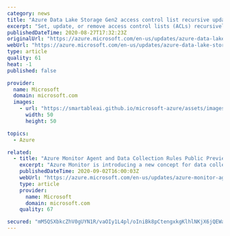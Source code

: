 ```yaml
---
category: news
title: "Azure Data Lake Storage Gen2 access control list recursive update in public preview"
excerpt: "Set, update, or remove access control lists (ACLs) recursively for existing Azure Data Lake Storage Gen2 directories and files."
publishedDateTime: 2020-08-27T17:32:23Z
originalUrl: "https://azure.microsoft.com/en-us/updates/azure-data-lake-storage-gen2-access-control-list-recursive-update-in-public-preview/"
webUrl: "https://azure.microsoft.com/en-us/updates/azure-data-lake-storage-gen2-access-control-list-recursive-update-in-public-preview/"
type: article
quality: 61
heat: -1
published: false

provider:
  name: Microsoft
  domain: microsoft.com
  images:
    - url: "https://smartableai.github.io/microsoft-azure/assets/images/organizations/microsoft.com-50x50.jpg"
      width: 50
      height: 50

topics:
  - Azure

related:
  - title: "Azure Monitor Agent and Data Collection Rules Public Preview"
    excerpt: "Azure Monitor is introducing a new concept for data collection configuration and a new, unified agent for Azure Monitor in Public Preview."
    publishedDateTime: 2020-09-02T16:00:03Z
    webUrl: "https://azure.microsoft.com/en-us/updates/azure-monitor-agent-and-data-collection-rules-public-preview/"
    type: article
    provider:
      name: Microsoft
      domain: microsoft.com
    quality: 67

secured: "mM5QSXbkcZhV0gUYN1R/vaOIy1L4pl/oIniBk8pCtengxkgKlhlNKjX6jQEWassYuTZPNO+uutZRg7SCG4ZQpWAuSACGqEg4qKPTN6fQq95i6os7TwWSotgd8AMwxaxs4Lg0nWL5k8wBXnJXPxjHSoKNp7JW8T85+gPrB2BuiOD0z6gY1e770uAPV1of7/uhcF/IdfFaaWt7RG9OGpUJTSEHtKnAQeexeTWr8zgch3JZoDqPL4suVWffi3swvPPwnFOf2MDBkRRHIPXCL7YBl4RVzZKsYzfFyWtWm2Aj8WU2KBtRFpoUryQumd+EqSRxNMBtSZXOQXe6aTA50ye1DTuNv7zq9+Fw3LqWB/3PCBo=;Y9TgpoCNMFpqdwJomb4qpQ=="
---
```


